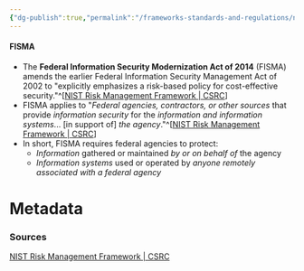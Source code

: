 ```yaml
---
{"dg-publish":true,"permalink":"/frameworks-standards-and-regulations/nist/fisma/"}
---
```


#### FISMA
- The **Federal Information Security Modernization Act of 2014** (FISMA) amends the earlier Federal Information Security Management Act of 2002 to "explicitly emphasizes a risk-based policy for cost-effective security."^[[NIST Risk Management Framework | CSRC](https://csrc.nist.gov/Projects/risk-management/fisma-background)]
- FISMA applies to "*Federal agencies, contractors, or other sources* that provide *information security* for the *information and information systems*... \[in support of\] *the agency*."^[[NIST Risk Management Framework | CSRC](https://csrc.nist.gov/Projects/risk-management/fisma-background)]
- In short, FISMA requires federal agencies to protect:
	- *Information* gathered or maintained *by or on behalf of* the agency
	- *Information systems* used or operated by *anyone remotely associated with a federal agency*




# Metadata

### Sources
[NIST Risk Management Framework | CSRC](https://csrc.nist.gov/Projects/risk-management/fisma-background)

